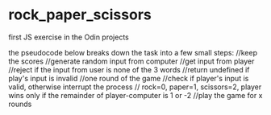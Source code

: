# rock_paper_scissors
first JS exercise in the Odin projects


the pseudocode below breaks down the task into a few small steps:
//keep the scores
//generate random input from computer
//get input from player
  //reject if the input from user is none of the 3 words
  //return undefined if play's input is invalid
//one round of the game
  //check if player's input is valid, otherwise interrupt the process
    // rock=0, paper=1, scissors=2, player wins only if the remainder of player-computer is 1 or -2
//play the game for x rounds
